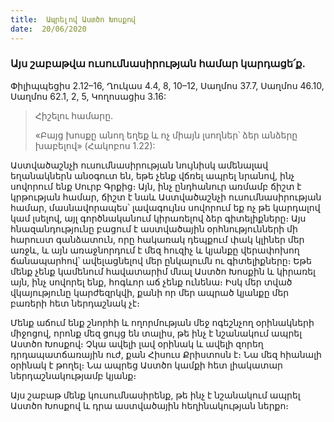 ```yaml
---
title:  Ապրելով Աստծո Խոսքով
date:  20/06/2020
---
```


### Այս շաբաթվա ուսումնասիրության համար կարդացե՛ք.
Փիլիպպեցիս 2.12–16, Ղուկաս 4.4, 8, 10–12, Սաղմոս 37.7, Սաղմոս 46.10, Սաղմոս 62.1, 2, 5, Կողոսացիս 3.16:

> <p>Հիշելու համարը.<p>
> «Բայց խոսքը անող եղեք և ոչ միայն լսողներ՝ ձեր անձերը խաբելով» (Հակոբոս 1.22):

Աստվածաշնչի ուսումնասիրության նույնիսկ ամենալավ եղանակներն անօգուտ են, եթե չենք վճռել ապրել նրանով, ինչ սովորում ենք Սուրբ Գրքից։ Այն, ինչ ընդհանուր առմամբ ճիշտ է կրթության համար, ճիշտ է նաև Աստվածաշնչի ուսումնասիրության համար, մասնավորապես՝ լավագույնս սովորում եք ոչ թե կարդալով կամ լսելով, այլ գործնականում կիրառելով ձեր գիտելիքները։ Այս հնազանդությունը բացում է աստվածային օրհնությունների մի հարուստ գանձատուն, որը հակառակ դեպքում փակ կլիներ մեր առջև, և այն առաջնորդում է մեզ հուզիչ և կյանքը վերափոխող ճանապարհով՝ ավելացնելով մեր ընկալումն ու գիտելիքները։ Եթե մենք չենք կամենում հավատարիմ մնալ Աստծո Խոսքին և կիրառել այն, ինչ սովորել ենք, հոգևոր աճ չենք ունենա։ Իսկ մեր տված վկայությունը կարժեզրկվի, քանի որ մեր ապրած կյանքը մեր բառերի հետ ներդաշնակ չէ։

Մենք աճում ենք շնորհի և ողորմության մեջ ոգեշնչող օրինակների միջոցով, որոնք մեզ ցույց են տալիս, թե ինչ է նշանակում ապրել Աստծո Խոսքով։ Չկա ավելի լավ օրինակ և ավելի զորեղ դրդապատճառային ուժ, քան Հիսուս Քրիստոսն է։ Նա մեզ հիանալի օրինակ է թողել։ Նա ապրեց Աստծո կամքի հետ լիակատար ներդաշնակությամբ կյանք։

Այս շաբաթ մենք կուսումնասիրենք, թե ինչ է նշանակում ապրել Աստծո Խոսքով և դրա աստվածային հեղինակության ներքո։